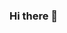 ### Hi there 👋

<!--
**IronistM/ironistm** is a ✨ _special_ ✨ repository because its `README.md` (this file) appears on your GitHub profile.


- 🔭 I’m currently working at efood.gr (part of DeliveryHero)
- ⚙️ I use daily : Python, R, Google Colab, and Docker.
- 🌱 I’m currently advancing my knowledge of Causal Inference
- 👯 I’m looking to collaborate on interesting data projects around behavioural science
- 🤔 I’m looking for help with maintaining my R libraries around Google's Marketing Platform ((googleTagManageR)[]
- 💬 Ask me about data science, machine learning, digital analytics, AB tests or anything else you’d like to learn more about.
- 📫 How to reach me: tidiest.mesh0e@icloud.com
-->

